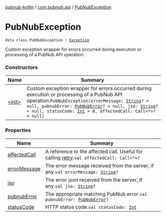 [pubnub-kotlin](../../index.md) / [com.pubnub.api](../index.md) / [PubNubException](./index.md)

# PubNubException

`data class PubNubException : `[`Exception`](https://docs.oracle.com/javase/6/docs/api/java/lang/Exception.html)

Custom exception wrapper for errors occurred during execution or processing of a PubNub API operation.

### Constructors

| Name | Summary |
|---|---|
| [&lt;init&gt;](-init-.md) | Custom exception wrapper for errors occurred during execution or processing of a PubNub API operation.`PubNubException(errorMessage: `[`String`](https://kotlinlang.org/api/latest/jvm/stdlib/kotlin/-string/index.html)`? = null, pubnubError: `[`PubNubError`](../-pub-nub-error/index.md)`? = null, jso: `[`String`](https://kotlinlang.org/api/latest/jvm/stdlib/kotlin/-string/index.html)`? = null, statusCode: `[`Int`](https://kotlinlang.org/api/latest/jvm/stdlib/kotlin/-int/index.html)` = 0, affectedCall: Call<*>? = null)` |

### Properties

| Name | Summary |
|---|---|
| [affectedCall](affected-call.md) | A reference to the affected call. Useful for calling [retry](../-endpoint/retry.md).`val affectedCall: Call<*>?` |
| [errorMessage](error-message.md) | The error message received from the server, if any.`val errorMessage: `[`String`](https://kotlinlang.org/api/latest/jvm/stdlib/kotlin/-string/index.html)`?` |
| [jso](jso.md) | The error json received from the server, if any.`val jso: `[`String`](https://kotlinlang.org/api/latest/jvm/stdlib/kotlin/-string/index.html)`?` |
| [pubnubError](pubnub-error.md) | The appropriate matching PubNub error.`val pubnubError: `[`PubNubError`](../-pub-nub-error/index.md)`?` |
| [statusCode](status-code.md) | HTTP status code.`val statusCode: `[`Int`](https://kotlinlang.org/api/latest/jvm/stdlib/kotlin/-int/index.html) |
